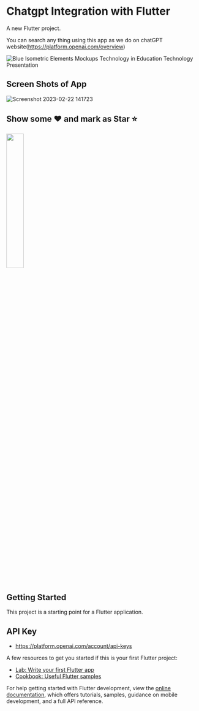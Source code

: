 # Chatgpt Integration with Flutter

A new Flutter project.

You can search any thing using this app as we do on chatGPT website(https://platform.openai.com/overview)


![Blue Isometric Elements   Mockups Technology in Education Technology Presentation](https://user-images.githubusercontent.com/90249532/220700315-709d01b7-c02f-4dc7-a450-240a8dbe7985.png)


## Screen Shots of App

![Screenshot 2023-02-22 141723](https://user-images.githubusercontent.com/90249532/220568989-d295b244-916f-4c1e-ad58-84141d99e7ca.jpg)

## Show some ❤️ and mark as Star ⭐

<img src="https://cdn-icons-png.flaticon.com/512/2573/2573337.png" width=30% >


## Getting Started

This project is a starting point for a Flutter application.

## API Key
- https://platform.openai.com/account/api-keys

A few resources to get you started if this is your first Flutter project:

- [Lab: Write your first Flutter app](https://docs.flutter.dev/get-started/codelab)
- [Cookbook: Useful Flutter samples](https://docs.flutter.dev/cookbook)

For help getting started with Flutter development, view the
[online documentation](https://docs.flutter.dev/), which offers tutorials,
samples, guidance on mobile development, and a full API reference.
